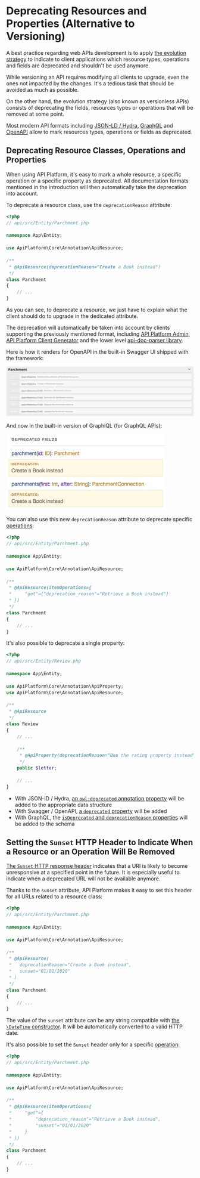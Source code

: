 # Deprecating Resources and Properties (Alternative to Versioning)

A best practice regarding web APIs development is to apply [the evolution strategy](https://phil.tech/api/2018/05/02/api-evolution-for-rest-http-apis/)
to indicate to client applications which resource types, operations and fields are deprecated and shouldn't be used anymore.

While versioning an API requires modifying all clients to upgrade, even the ones not impacted by the changes.
It's a tedious task that should be avoided as much as possible.

On the other hand, the evolution strategy (also known as versionless APIs) consists of deprecating the fields, resources
types or operations that will be removed at some point.

Most modern API formats including [JSON-LD / Hydra](../getting-started/content-negotiation.md), [GraphQL](../graphql/index.md) and [OpenAPI](../documenting-specifying-your-api/swagger.md)
allow to mark resources types, operations or fields as deprecated.

## Deprecating Resource Classes, Operations and Properties

When using API Platform, it's easy to mark a whole resource, a specific operation or a specific property as deprecated.
All documentation formats mentioned in the introduction will then automatically take the deprecation into account.

To deprecate a resource class, use the `deprecationReason` attribute:

```php
<?php
// api/src/Entity/Parchment.php

namespace App\Entity;

use ApiPlatform\Core\Annotation\ApiResource;

/**
 * @ApiResource(deprecationReason="Create a Book instead")
 */
class Parchment
{
    // ...
}
```

As you can see, to deprecate a resource, we just have to explain what the client should do to upgrade in the dedicated attribute.

The deprecation will automatically be taken into account by clients supporting the previously mentioned format, including
[API Platform Admin](../../admin/index.md), [API Platform Client Generator](../../client-generator/index.md) and the lower level
[api-doc-parser library](https://github.com/api-platform/api-doc-parser).

Here is how it renders for OpenAPI in the built-in Swagger UI shipped with the framework:

![Deprecation shown in Swagger UI](images/deprecated-swagger-ui.png)

And now in the built-in version of GraphiQL (for GraphQL APIs):

![Deprecation shown in GraphiQL](images/deprecated-graphiql.png)

You can also use this new `deprecationReason` attribute to deprecate specific [operations](operations.md):

```php
<?php
// api/src/Entity/Parchment.php

namespace App\Entity;

use ApiPlatform\Core\Annotation\ApiResource;

/**
 * @ApiResource(itemOperations={
 *     "get"={"deprecation_reason"="Retrieve a Book instead"}
 * })
 */
class Parchment
{
    // ...
}
```

It's also possible to deprecate a single property:

```php
<?php
// api/src/Entity/Review.php

namespace App\Entity;

use ApiPlatform\Core\Annotation\ApiProperty;
use ApiPlatform\Core\Annotation\ApiResource;

/**
 * @ApiResource
 */
class Review
{
    // ...

    /**
     * @ApiProperty(deprecationReason="Use the rating property instead")
     */
    public $letter;
    
    // ...
}
```

* With JSON-lD / Hydra, [an `owl:deprecated` annotation property](https://www.w3.org/TR/owl2-syntax/#Annotation_Properties) will be added to the appropriate data structure
* With Swagger / OpenAPI, [a `deprecated` property](https://swagger.io/docs/specification/2-0/paths-and-operations/) will be added
* With GraphQL, the [`isDeprecated` and `deprecationReason` properties](https://facebook.github.io/graphql/June2018/#sec-Deprecation) will be added to the schema

## Setting the `Sunset` HTTP Header to Indicate When a Resource or an Operation Will Be Removed

[The `Sunset` HTTP response header](https://tools.ietf.org/html/draft-wilde-sunset-header) indicates that a URI is likely to become unresponsive at a specified point in the future.
It is especially useful to indicate when a deprecated URL will not be available anymore.

Thanks to the `sunset` attribute, API Platform makes it easy to set this header for all URLs related to a resource class:

```php
<?php
// api/src/Entity/Parchment.php

namespace App\Entity;

use ApiPlatform\Core\Annotation\ApiResource;

/**
 * @ApiResource(
 *   deprecationReason="Create a Book instead",
 *   sunset="01/01/2020"
 * )
 */
class Parchment
{
    // ...
}
```

The value of the `sunset` attribute can be any string compatible with [the `\DateTime` constructor](https://www.php.net/manual/en/datetime.construct.php).
It will be automatically converted to a valid HTTP date.

It's also possible to set the `Sunset` header only for a specific [operation](operations.md):

```php
<?php
// api/src/Entity/Parchment.php

namespace App\Entity;

use ApiPlatform\Core\Annotation\ApiResource;

/**
 * @ApiResource(itemOperations={
 *     "get"={
 *         "deprecation_reason"="Retrieve a Book instead",
 *         "sunset"="01/01/2020"
 *     }
 * })
 */
class Parchment
{
    // ...
}
```
